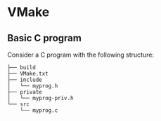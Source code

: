 # VMake

## Basic C program

Consider a C program with the following structure:

```
├── build
├── VMake.txt
├── include
│   └── myprog.h
├── private
│   └── myprog-priv.h
└── src
    └── myprog.c
```
